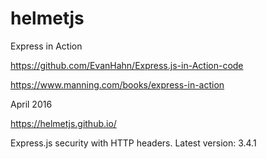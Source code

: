 # helmetjs



Express in Action


https://github.com/EvanHahn/Express.js-in-Action-code

https://www.manning.com/books/express-in-action

April 2016

https://helmetjs.github.io/


Express.js security with HTTP headers. Latest version: 3.4.1










